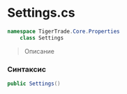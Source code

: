 
# Settings.cs
```csharp
namespace TigerTrade.Core.Properties  
    class Settings
```

> Описание

### Синтаксис
```csharp
public Settings()
```
